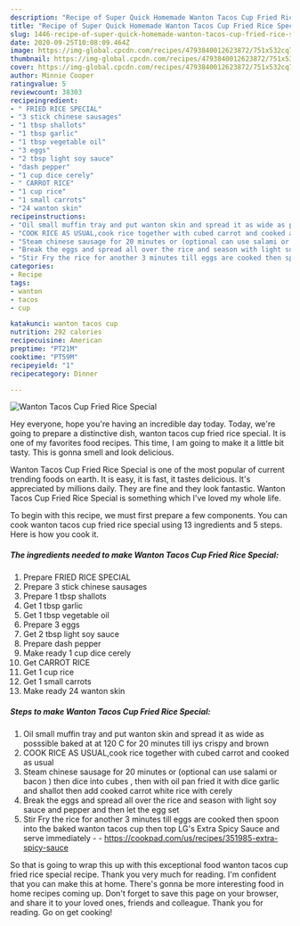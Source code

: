 ```yaml
---
description: "Recipe of Super Quick Homemade Wanton Tacos Cup Fried Rice Special"
title: "Recipe of Super Quick Homemade Wanton Tacos Cup Fried Rice Special"
slug: 1446-recipe-of-super-quick-homemade-wanton-tacos-cup-fried-rice-special
date: 2020-09-25T10:08:09.464Z
image: https://img-global.cpcdn.com/recipes/4793840012623872/751x532cq70/wanton-tacos-cup-fried-rice-special-recipe-main-photo.jpg
thumbnail: https://img-global.cpcdn.com/recipes/4793840012623872/751x532cq70/wanton-tacos-cup-fried-rice-special-recipe-main-photo.jpg
cover: https://img-global.cpcdn.com/recipes/4793840012623872/751x532cq70/wanton-tacos-cup-fried-rice-special-recipe-main-photo.jpg
author: Minnie Cooper
ratingvalue: 5
reviewcount: 38303
recipeingredient:
- " FRIED RICE SPECIAL"
- "3 stick chinese sausages"
- "1 tbsp shallots"
- "1 tbsp garlic"
- "1 tbsp vegetable oil"
- "3 eggs"
- "2 tbsp light soy sauce"
- "dash pepper"
- "1 cup dice cerely"
- " CARROT RICE"
- "1 cup rice"
- "1 small carrots"
- "24 wanton skin"
recipeinstructions:
- "Oil small muffin tray and put wanton skin and spread it as wide as posssible baked at at 120 C for 20 minutes till iys crispy and brown"
- "COOK RICE AS USUAL,cook rice together with cubed carrot and cooked as usual"
- "Steam chinese sausage for 20 minutes or (optional can use salami or bacon ) then dice into cubes , then with oil pan fried it with dice garlic and shallot then add cooked carrot white rice with cerely"
- "Break the eggs and spread all over the rice and season with light soy sauce and pepper and then let the egg set"
- "Stir Fry the rice for another 3 minutes till eggs are cooked then spoon into the baked wanton tacos cup then top LG&#39;s Extra Spicy Sauce and serve immediately  https://cookpad.com/us/recipes/351985-extra-spicy-sauce"
categories:
- Recipe
tags:
- wanton
- tacos
- cup

katakunci: wanton tacos cup 
nutrition: 292 calories
recipecuisine: American
preptime: "PT21M"
cooktime: "PT59M"
recipeyield: "1"
recipecategory: Dinner

---
```



![Wanton Tacos Cup Fried Rice Special](https://img-global.cpcdn.com/recipes/4793840012623872/751x532cq70/wanton-tacos-cup-fried-rice-special-recipe-main-photo.jpg)

Hey everyone, hope you're having an incredible day today. Today, we're going to prepare a distinctive dish, wanton tacos cup fried rice special. It is one of my favorites food recipes. This time, I am going to make it a little bit tasty. This is gonna smell and look delicious.

Wanton Tacos Cup Fried Rice Special is one of the most popular of current trending foods on earth. It is easy, it is fast, it tastes delicious. It's appreciated by millions daily. They are fine and they look fantastic. Wanton Tacos Cup Fried Rice Special is something which I've loved my whole life.




To begin with this recipe, we must first prepare a few components. You can cook wanton tacos cup fried rice special using 13 ingredients and 5 steps. Here is how you cook it.

<!--inarticleads1-->

##### The ingredients needed to make Wanton Tacos Cup Fried Rice Special:

1. Prepare  FRIED RICE SPECIAL
1. Prepare 3 stick chinese sausages
1. Prepare 1 tbsp shallots
1. Get 1 tbsp garlic
1. Get 1 tbsp vegetable oil
1. Prepare 3 eggs
1. Get 2 tbsp light soy sauce
1. Prepare dash pepper
1. Make ready 1 cup dice cerely
1. Get  CARROT RICE
1. Get 1 cup rice
1. Get 1 small carrots
1. Make ready 24 wanton skin




<!--inarticleads2-->

##### Steps to make Wanton Tacos Cup Fried Rice Special:

1. Oil small muffin tray and put wanton skin and spread it as wide as posssible baked at at 120 C for 20 minutes till iys crispy and brown
1. COOK RICE AS USUAL,cook rice together with cubed carrot and cooked as usual
1. Steam chinese sausage for 20 minutes or (optional can use salami or bacon ) then dice into cubes , then with oil pan fried it with dice garlic and shallot then add cooked carrot white rice with cerely
1. Break the eggs and spread all over the rice and season with light soy sauce and pepper and then let the egg set
1. Stir Fry the rice for another 3 minutes till eggs are cooked then spoon into the baked wanton tacos cup then top LG&#39;s Extra Spicy Sauce and serve immediately -  - https://cookpad.com/us/recipes/351985-extra-spicy-sauce




So that is going to wrap this up with this exceptional food wanton tacos cup fried rice special recipe. Thank you very much for reading. I'm confident that you can make this at home. There's gonna be more interesting food in home recipes coming up. Don't forget to save this page on your browser, and share it to your loved ones, friends and colleague. Thank you for reading. Go on get cooking!
